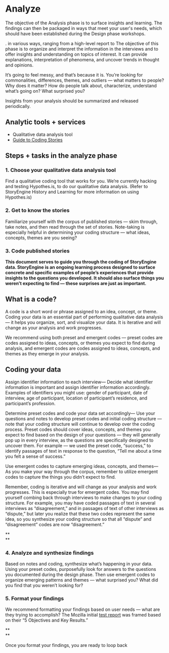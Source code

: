 # Analyze

The objective of the Analysis phase is to surface insights and learning. The findings can then be packaged in ways that meet your user's needs, which should have been established during the Design phase workshops.

.  in various ways, ranging from a high-level report to The objective of this phase is to organize and interpret the information in the interviews and to offer insights and understanding on topics of interest. It can provide explanations, interpretation of phenomena, and uncover trends in thought and opinions.

It’s going to feel messy, and that’s because it is. You’re looking for commonalities, differences, themes, and outliers — what matters to people? Why does it matter? How do people talk about, characterize, understand what’s going on? What surprised you?

Insights from your analysis should be summarized and released periodically.

## **Analytic tools + services**

* Qualitative data analysis tool
* [Guide to Coding Stories](https://drive.google.com/open?id=1mEQG7CUKEbP09EuCfKagTXZu9csWoOjRarRCDusEwnA)

## Steps + tasks in the analyze phase

### 1. Choose your qualitative data analysis tool

Find a qualitative coding tool that works for you. We’re currently hacking and testing Hypothes.is, to do our qualitative data analysis. \(Refer to StoryEngine History and Learning for more information on using Hypothes.is\)

### 2. Get to know the stories

Familiarize yourself with the corpus of published stories — skim through, take notes, and then read through the set of stories. Note-taking is especially helpful in determining your coding structure — what ideas, concepts, themes are you seeing?

### 3. Code published stories

**This document serves to guide you through the coding of StoryEngine data. StoryEngine is an ongoing learning process designed to surface concrete and specific examples of people’s experiences that provide insights to the questions you developed. It should also surface things you weren’t expecting to find — these surprises are just as important.**

## What is a code?

A code is a short word or phrase assigned to an idea, concept, or theme. Coding your data is an essential part of performing qualitative data analysis — it helps you organize, sort, and visualize your data. It is iterative and will change as your analysis and work progresses.

    


We recommend using both preset and emergent codes — preset codes are codes assigned to ideas, concepts, or themes you expect to find during analysis, and emergent codes are codes assigned to ideas, concepts, and themes as they emerge in your analysis.

## Coding your data

Assign identifier information to each interview— Decide what identifier information is important and assign identifier information accordingly. Examples of identifiers you might use: gender of participant, date of interview, age of participant, location of participant’s residence, and participant’s profession.

    


Determine preset codes and code your data set accordingly— Use your questions and notes to develop preset codes and initial coding structure — note that your coding structure will continue to develop over the coding process. Preset codes should cover ideas, concepts, and themes you expect to find based on the design of your questions — they will generally pop up in every interview, as the questions are specifically designed to uncover them. For example — we used the preset code, “success,” to identify passages of text in response to the question, “Tell me about a time you felt a sense of success.”

    


Use emergent codes to capture emerging ideas, concepts, and themes— As you make your way through the corpus, remember to utilize emergent codes to capture the things you didn’t expect to find.

    


Remember, coding is iterative and will change as your analysis and work progresses. This is especially true for emergent codes. You may find yourself combing back through interviews to make changes to your coding structure. For example, you may have coded passages of text in several interviews as “disagreement,” and in passages of text of other interviews as “dispute,” but later you realize that these two codes represent the same idea, so you synthesize your coding structure so that all “dispute” and “disagreement” codes are now “disagreement.”

**    
**

### 4. Analyze and synthesize findings

Based on notes and coding, synthesize what’s happening in your data. Using your preset codes, purposefully look for answers to the questions you documented during the design phase. Then use emergent codes to organize emerging patterns and themes — what surprised you? What did you find that you weren’t looking for?

### 5. Format your findings

We recommend formatting your findings based on user needs — what are they trying to accomplish? The Mozilla initial [test report](https://storyengine.io/wp-content/uploads/2017/01/StoriesfromtheNetwork_MozillaFoundation_January2017-3.pdf) was framed based on their “5 Objectives and Key Results.”

**              
**

Once you format your findings, you are ready to loop back

